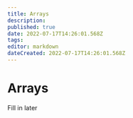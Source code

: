 ```yaml
---
title: Arrays
description: 
published: true
date: 2022-07-17T14:26:01.568Z
tags: 
editor: markdown
dateCreated: 2022-07-17T14:26:01.568Z
---
```


<h1 class="mdi mdi-code-array primary--text"> Arrays</h1>
Fill in later